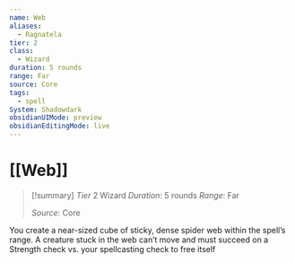 ```yaml
---
name: Web
aliases:
  - Ragnatela
tier: 2
class:
  - Wizard
duration: 5 rounds
range: Far
source: Core
tags:
  - spell
System: Shadowdark
obsidianUIMode: preview
obsidianEditingMode: live
---
```

# [[Web]]

>[!summary]
> *Tier* 2
> Wizard
> *Duration*: 5 rounds
> *Range*: Far
> 
> *Source:* Core



You create a near-sized cube of sticky, dense spider web within the spell’s range. A creature stuck in the web can’t move and must succeed on a Strength check vs. your spellcasting check to free itself

